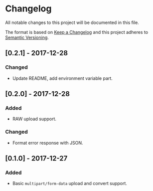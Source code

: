 # Changelog

All notable changes to this project will be documented in this file.

The format is based on [Keep a Changelog](http://keepachangelog.com/en/1.0.0/)
and this project adheres to [Semantic Versioning](http://semver.org/spec/v2.0.0.html).

## [0.2.1] - 2017-12-28

### Changed

* Update README, add environment variable part.

## [0.2.0] - 2017-12-28

### Added

* RAW upload support.

### Changed

* Format error response with JSON.

## [0.1.0] - 2017-12-27

### Added

* Basic `multipart/form-data` upload and convert support.
